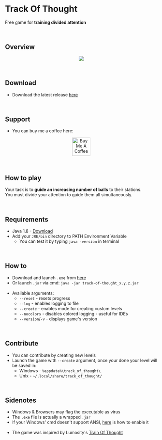 # Track Of Thought
Free game for **training divided attention**

<br>  

## Overview
<p align="center">
  <img src="https://user-images.githubusercontent.com/25122875/103467666-a91ef480-4d51-11eb-9a19-7948ae0e7f6f.gif">
</p>

<br>

## Download
- Download the latest release [here](http://bit.ly/tot-releases)

<br>

## Support
- You can buy me a coffee here: 
<p align="center">
  <a href="http://bit.ly/github-kofi-button" target="_blank">
    <img src="https://cdn.buymeacoffee.com/buttons/v2/default-yellow.png" alt="Buy Me A Coffee" height="60px">
  </a>  
</p>

<br>

## How to play
Your task is to **guide an increasing number of balls** to their stations.  
You must divide your attention to guide them all simultaneously.

<br>

## Requirements
- Java 1.8 - [Download](https://www.java.com/en/download/)
- Add your `JRE/bin` directory to PATH Environment Variable
  - You can test it by typing `java -version` in terminal

<br>

## How to
- Download and launch `.exe` from [here](http://bit.ly/tot-releases)
- Or launch `.jar` via cmd: `java -jar track-of-thought_x.y.z.jar` <br><br>
- Available arguments:
  - `--reset` - resets progress
  - `--log` - enables logging to file
  - `--create` - enables mode for creating custom levels
  - `--nocolors` - disables colored logging - useful for IDEs
  - `--version`/`-v` - displays game's version

<br>

## Contribute
- You can contribute by creating new levels
- Launch the game with `--create` argument, once your done your level will be saved in:
  - Windows - `%appdata%\track_of_thought\`
  - Unix - `~/.local/share/track_of_thought/`

<br>

## Sidenotes
- Windows & Browsers may flag the executable as virus
- The `.exe` file is actually a wrapped `.jar`
- If your Windows' cmd doesn't support ANSI, [here](https://ss64.com/nt/syntax-ansi.html) is how to enable it <br><br>
- The game was inspired by Lumosity's [Train Of Thought](https://www.lumosity.com/app/v4/games/train-of-thought-web)
